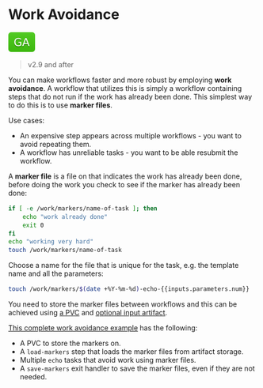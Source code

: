# Work Avoidance

![GA](assets/ga.svg)

> v2.9 and after

You can make workflows faster and more robust by employing **work avoidance**. A workflow that utilizes this is simply a workflow containing steps that do not run if the work has already been done. This simplest way to do this is to use **marker files**.

Use cases:

* An expensive step appears across multiple workflows - you want to avoid repeating them.
* A workflow has unreliable tasks - you want to be able resubmit the workflow.

A **marker file** is a file on that indicates the work has already been done, before doing the work you check to see if the marker has already been done:

```sh
if [ -e /work/markers/name-of-task ]; then
    echo "work already done"
    exit 0
fi
echo "working very hard"
touch /work/markers/name-of-task
```
 
Choose a name for the file that is unique for the task, e.g. the template name and all the parameters:

```sh
touch /work/markers/$(date +%Y-%m-%d)-echo-{{inputs.parameters.num}}
``` 
 
You need to store the marker files between workflows and this can be achieved using [a PVC](fields.md#persistentvolumeclaim) and [optional input artifact](fields.md#artifact). 

[This complete work avoidance example](https://raw.githubusercontent.com/nholuongut/argo-workflows/master/examples/work-avoidance.yaml) has the following:

* A PVC to store the markers on.
* A `load-markers` step that loads the marker files from artifact storage.
* Multiple `echo` tasks that avoid work using marker files.
* A `save-markers` exit handler to save the marker files, even if they are not needed. 
